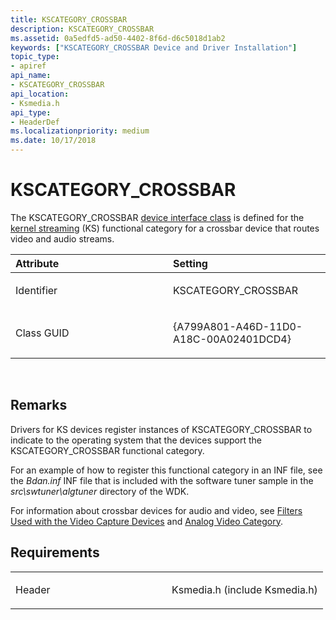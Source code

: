 ```yaml
---
title: KSCATEGORY_CROSSBAR
description: KSCATEGORY_CROSSBAR
ms.assetid: 0a5edfd5-ad50-4402-8f6d-d6c5018d1ab2
keywords: ["KSCATEGORY_CROSSBAR Device and Driver Installation"]
topic_type:
- apiref
api_name:
- KSCATEGORY_CROSSBAR
api_location:
- Ksmedia.h
api_type:
- HeaderDef
ms.localizationpriority: medium
ms.date: 10/17/2018
---
```


# KSCATEGORY_CROSSBAR


The KSCATEGORY_CROSSBAR [device interface class](https://msdn.microsoft.com/library/windows/hardware/ff541339) is defined for the [kernel streaming](https://msdn.microsoft.com/library/windows/hardware/ff568277) (KS) functional category for a crossbar device that routes video and audio streams.

<table>
<colgroup>
<col width="50%" />
<col width="50%" />
</colgroup>
<thead>
<tr class="header">
<th align="left">Attribute</th>
<th align="left">Setting</th>
</tr>
</thead>
<tbody>
<tr class="odd">
<td align="left"><p>Identifier</p></td>
<td align="left"><p>KSCATEGORY_CROSSBAR</p></td>
</tr>
<tr class="even">
<td align="left"><p>Class GUID</p></td>
<td align="left"><p>{A799A801-A46D-11D0-A18C-00A02401DCD4}</p></td>
</tr>
</tbody>
</table>

 

Remarks
-------

Drivers for KS devices register instances of KSCATEGORY_CROSSBAR to indicate to the operating system that the devices support the KSCATEGORY_CROSSBAR functional category.

For an example of how to register this functional category in an INF file, see the *Bdan.inf* INF file that is included with the software tuner sample in the *src\\swtuner\\algtuner* directory of the WDK.

For information about crossbar devices for audio and video, see [Filters Used with the Video Capture Devices](https://msdn.microsoft.com/library/windows/hardware/ff559598) and [Analog Video Category](https://msdn.microsoft.com/library/windows/hardware/ff554095).

Requirements
------------

<table>
<colgroup>
<col width="50%" />
<col width="50%" />
</colgroup>
<tbody>
<tr class="odd">
<td align="left"><p>Header</p></td>
<td align="left">Ksmedia.h (include Ksmedia.h)</td>
</tr>
</tbody>
</table>

 

 





